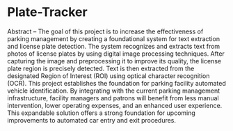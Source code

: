 # Plate-Tracker

Abstract – The goal of this project is to increase the effectiveness of parking management by creating a foundational system for text extraction and license plate detection. The system recognizes and extracts text from photos of license plates by using digital image processing techniques. After capturing the image and preprocessing it to improve its quality, the license plate region is precisely detected. Text is then extracted from the designated Region of Interest (ROI) using optical character recognition (OCR). This project establishes the foundation for parking facility automated vehicle identification. By integrating with the current parking management infrastructure, facility managers and patrons will benefit from less manual intervention, lower operating expenses, and an enhanced user experience. This expandable solution offers a strong foundation for upcoming improvements to automated car entry and exit procedures.
